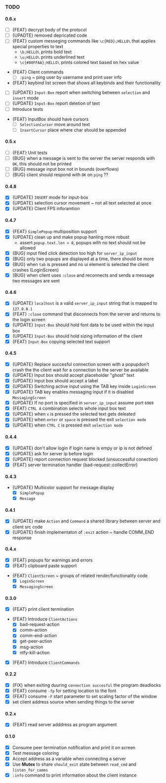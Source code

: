### TODO

#### 0.6.x
* [ ] {FEAT} decrypt body of the protocol
* [ ] {UPADTE} removed depricated code
* [ ] {FEAT} custom messeging commands like `\c{RED};HELLO\` that applies special properties to text
    * `\b;HELLO\` prints bold text
    * `\u;HELLO\` prints underlined text
    * `\c{#00FFAA};HELLO\` prints colored text based on hex value 
* {FEAT} Client commands
    * [ ] `:ping` ~ ping user by username and print user info
* {FEAT} keybind list screen that shows all keybinds and their functionality 
* [ ] {UPDATE} `Input-Box` report when switching between `selection` and `insert` mode
* [ ] {UPDATE} `Input-Box` report deletion of text
* [ ] Introduce tests
* {FEAT} InputBox should have cursors
    * [ ] `SelectionCursor` move around text
    * [ ] `InsertCursor` place where char should be appended
#### 0.5.x
* [ ] {FEAT} Unit tests
* [ ] {BUG} when a message is sent to the server the server responds with `OK`, this should not be printed
* [ ] {BUG} message input box not in bounds (overflows)
* [ ] {BUG} client should respond with `OK` on `ping` ??
#### 0.4.8
* [x] {UPDATE} `INSERT` mode for input-box
* [x] {UPDATE} selection cursor movement ~ not all text selected at once
* [x] {UPDATE} Client FPS inforamtion
#### 0.4.7
* [x] {FEAT} `SimplePopup` multiposition support
* [x] {UPDATE} clean up and make popup hanling more robust
    * assert `popup.text.len > 0`, popups with no text should not be allowed
* [x] {BUG} input filed click detection too high for `server_ip_input`
* [x] {BUG} only two popups are displayed at a time, there should be more
* [x] {BUG} when `tab` is pressed and no ui element is selected the client crashes (LoginScreen)
* [x] {BUG} when client uses `:close` and reconnects and sends a message two messages are sent
#### 0.4.6
* [x] {UPDATE} `localhost` is a valid `server_ip_input` string that is mapped to `127.0.0.1`
* [x] {FEAT}   `:close` command that disconnects from the server and returns to the login screen
* [x] {UPDATE} `Input-Box` should hold font data to be used within the input box
* [x] {UPDATE} `Input-Box` should hold sizing information of the client
* [x] {FEAT}   `Input-Box` copying selected text support
#### 0.4.5
* [x] {UPDATE} Replace succesful connection screen with a popupdon't crash the the client wait for a connection to the server be available
* [x] {UPDATE} Input box should accept placeholder "ghost" text
* [x] {UPDATE} Input box should accept a label
* [x] {UPDATE} Switching active input using the TAB key inside `LoginScreen`
* [x] {UPDATE} TAB key enables messaging input if it is disabled `MessagingScreen`
* [x] {UPDATE} If no port is specified in `server_ip_input` assume port `6969`
* [x] {FEAT} `CTRL A` combination selects whole input box text 
* [x] {UPDATE} when `x` is pressed the selected text gets deleated
* [x] {UPDATE} when `enter` or `space` is pressed the exit `selection mode` 
* [x] {UPDATE} when `CTRL C` is pressed exit `selection mode`
#### 0.4.4
* [x] {UPDATE} don't allow login if login name is empy or ip is not defined
* [x] {UPDATE} ask for server ip before login
* [x] {UPDATE} report connection request blocked (unsuccessful conection)
* [x] {FEAT} server termination handler (bad-request::collectError)
#### 0.4.3
* {UPDATE} Multicolor support for message display
    * [x] `SimplePopup`
    * [x] `Message`
#### 0.4.1
* [x] {UPDATE} make `Action` and `Command` a shared library between server and client src code
* [x] {UPDATE} finish implementaton of `:exit` action ~ handle COMM_END response
#### 0.4.x
* [x] {FEAT} popups for warnings and errors
* [x] {FEAT} clipboard paste support
* {FEAT} `ClientScreen` ~ groups of related render/functionality code
    * [x] `LoginScreen`
    * [x] `MessagingScreen`
#### 0.3.0
* [x] {FEAT} print client termination
* {FEAT} Introduce `ClientActions`
    * [x] bad-request-action
    * [x] comm-action
    * [x] comm-end-action
    * [x] get-peer-action
    * [x] msg-action
    * [x] ntfy-kill-action
* [x] {FEAT} Introduce `ClientCommands`
#### 0.2.2
* [x] {FIX} when exiting duuring `connection succesful` the program deadlocks
* [x] {FEAT} consume `-fp` for setting location to the font 
* [x] {FEAT} consume `-F` start parameter to set scaling factor of the window
* [x] set client address source when sending things to the server
#### 0.2.x
* [x] {FEAT} read server adddress as program argument
#### 0.1.0
* [x] Consume peer termination notification and print it on screen
* [x] Test message coloring
* [x] Accept address as a variable when connecting a server
* [x] Use **Mutex** to share `should_exit` state between `read_cmd` and `listen_for_comms`
* [x] `:info` command to print information about the client instance
